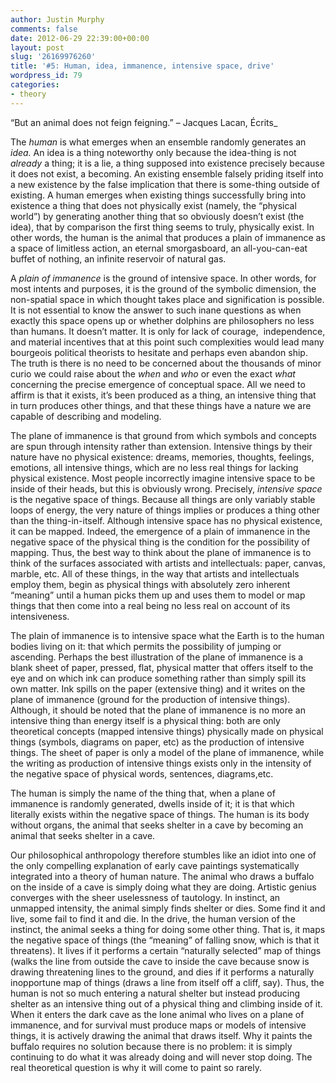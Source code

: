 ```yaml
---
author: Justin Murphy
comments: false
date: 2012-06-29 22:39:00+00:00
layout: post
slug: '26169976260'
title: '#5: Human, idea, immanence, intensive space, drive'
wordpress_id: 79
categories:
- theory
---
```


“But an animal does not feign feigning.” – Jacques Lacan, Écrits_ 



The _human_ is what emerges when an ensemble randomly generates an _idea._ An idea is a thing noteworthy only because the idea-thing is not _already_ a thing; it is a lie, a thing supposed into existence precisely because it does not exist, a becoming. An existing ensemble falsely priding itself into a new existence by the false implication that there is some-thing outside of existing. A human emerges when existing things successfully bring into existence a thing that does not physically exist (namely, the “physical world”) by generating another thing that so obviously doesn’t exist (the idea), that by comparison the first thing seems to truly, physically exist. In other words, the human is the animal that produces a plain of immanence as a space of limitless action, an eternal smorgasboard, an all-you-can-eat buffet of nothing, an infinite reservoir of natural gas.




A _plain of immanence_ is the ground of intensive space. In other words, for most intents and purposes, it is the ground of the symbolic dimension, the non-spatial space in which thought takes place and signification is possible. It is not essential to know the answer to such inane questions as when exactly this space opens up or whether dolphins are philosophers no less than humans. It doesn’t matter. It is only for lack of courage,  independence, and material incentives that at this point such complexities would lead many bourgeois political theorists to hesitate and perhaps even abandon ship. The truth is there is no need to be concerned about the thousands of minor curio we could raise about the _when_ and _who_ or even the exact _what_ concerning the precise emergence of conceptual space. All we need to affirm is that it exists, it’s been produced as a thing, an intensive thing that in turn produces other things, and that these things have a nature we are capable of describing and modeling.




The plane of immanence is that ground from which symbols and concepts are spun through intensity rather than extension. Intensive things by their nature have no physical existence: dreams, memories, thoughts, feelings, emotions, all intensive things, which are no less real things for lacking physical existence. Most people incorrectly imagine intensive space to be inside of their heads, but this is obviously wrong. Precisely, _intensive space_ is the negative space of things. Because all things are only variably stable loops of energy, the very nature of things implies or produces a thing other than the thing-in-itself. Although intensive space has no physical existence, it can be mapped. Indeed, the emergence of a plain of immanence in the negative space of the physical thing is the condition for the possibility of mapping. Thus, the best way to think about the plane of immanence is to think of the surfaces associated with artists and intellectuals: paper, canvas, marble, etc. All of these things, in the way that artists and intellectuals employ them, begin as physical things with absolutely zero inherent “meaning” until a human picks them up and uses them to model or map things that then come into a real being no less real on account of its intensiveness.




The plain of immanence is to intensive space what the Earth is to the human bodies living on it: that which permits the possibility of jumping or ascending. Perhaps the best illustration of the plane of immanence is a blank sheet of paper, pressed, flat, physical matter that offers itself to the eye and on which ink can produce something rather than simply spill its own matter. Ink spills on the paper (extensive thing) and it writes on the plane of immanence (ground for the production of intensive things). Although, it should be noted that the plane of immanence is no more an intensive thing than energy itself is a physical thing: both are only theoretical concepts (mapped intensive things) physically made on physical things (symbols, diagrams on paper, etc) as the production of intensive things. The sheet of paper is only a model of the plane of immanence, while the writing as production of intensive things exists only in the intensity of the negative space of physical words, sentences, diagrams,etc.




The human is simply the name of the thing that, when a plane of immanence is randomly generated, dwells inside of it; it is that which literally exists within the negative space of things. The human is its body without organs, the animal that seeks shelter in a cave by becoming an animal that seeks shelter in a cave. 




Our philosophical anthropology therefore stumbles like an idiot into one of the only compelling explanation of early cave paintings systematically integrated into a theory of human nature. The animal who draws a buffalo on the inside of a cave is simply doing what they are doing. Artistic genius converges with the sheer uselessness of tautology. In instinct, an unmapped intensity, the animal simply finds shelter or dies. Some find it and live, some fail to find it and die. In the drive, the human version of the instinct, the animal seeks a thing for doing some other thing. That is, it maps the negative space of things (the “meaning” of falling snow, which is that it threatens). It lives if it performs a certain “naturally selected” map of things (walks the line from outside the cave to inside the cave because snow is drawing threatening lines to the ground, and dies if it performs a naturally inopportune map of things (draws a line from itself off a cliff, say). Thus, the human is not so much entering a natural shelter but instead producing shelter as an intensive thing out of a physical thing and climbing inside of it. When it enters the dark cave as the lone animal who lives on a plane of immanence, and for survival must produce maps or models of intensive things, it is actively drawing the animal that draws itself. Why it paints the buffalo requires no solution because there is no problem: it is simply continuing to do what it was already doing and will never stop doing. The real theoretical question is why it will come to paint so rarely.